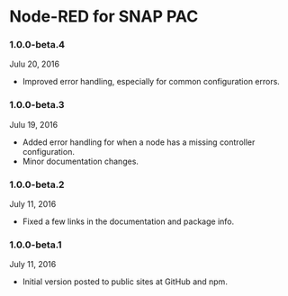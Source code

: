 # Node-RED for SNAP PAC


### 1.0.0-beta.4

Julu 20, 2016

 * Improved error handling, especially for common configuration errors.

### 1.0.0-beta.3

Julu 19, 2016

 * Added error handling for when a node has a missing controller configuration.
 * Minor documentation changes.

### 1.0.0-beta.2

July 11, 2016

 * Fixed a few links in the documentation and package info.

### 1.0.0-beta.1

July 11, 2016

 * Initial version posted to public sites at GitHub and npm.


